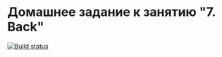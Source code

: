# Домашнее задание к занятию "7. Back"
[![Build status](https://ci.appveyor.com/api/projects/status/r7uycosy821eoowk?svg=true)](https://ci.appveyor.com/project/vsgenius/ahj-less5)


